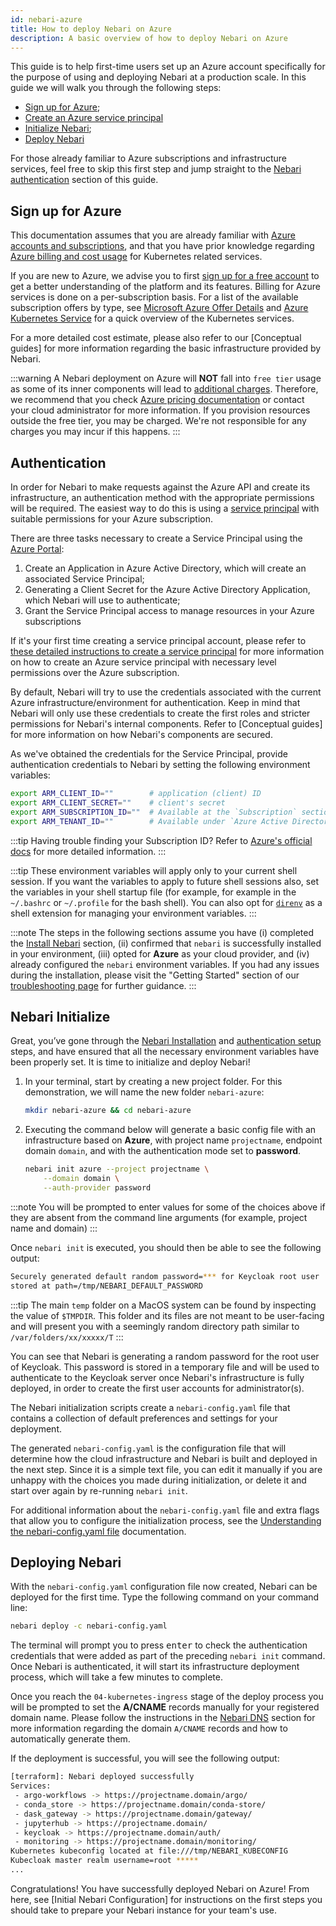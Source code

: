 ```yaml
---
id: nebari-azure
title: How to deploy Nebari on Azure
description: A basic overview of how to deploy Nebari on Azure
---
```


This guide is to help first-time users set up an Azure account specifically for the purpose of using and deploying Nebari at a production scale. In this guide we will walk you
through the following steps:

- [Sign up for Azure](#sign-up-for-azure);
- [Create an Azure service principal](#authentication)
- [Initialize Nebari](#nebari-initialize);
- [Deploy Nebari](#deploying-nebari)

For those already familiar to Azure subscriptions and infrastructure services, feel free to skip this first step and jump straight to the [Nebari authentication](#authentication)
section of this guide.

## Sign up for Azure

This documentation assumes that you are already familiar with [Azure accounts and subscriptions](https://docs.microsoft.com/en-us/azure/guides/developer/azure-developer-guide#understanding-accounts-subscriptions-and-billing), and that you have prior knowledge regarding [Azure billing and cost usage](https://docs.microsoft.com/en-us/azure/cost-management-billing/cost-management-billing-overview) for Kubernetes related services.

If you are new to Azure, we advise you to first [sign up for a free account](https://azure.microsoft.com/free/) to get a better understanding of the platform and its features.
Billing for Azure services is done on a per-subscription basis. For a list of the available subscription offers by type, see
[Microsoft Azure Offer Details](https://azure.microsoft.com/support/legal/offer-details/) and
[Azure Kubernetes Service](https://docs.microsoft.com/en-us/azure/ask/intro-kubernetes) for a quick overview of the Kubernetes services.

For a more detailed cost estimate, please also refer to our \[Conceptual guides\] for more information regarding the basic infrastructure provided by Nebari.

:::warning
A Nebari deployment on Azure will **NOT** fall into `free tier` usage as some of its inner components will lead to [additional charges](https://azure.microsoft.com/en-us/pricing/calculator/?service=kubernetes-service). Therefore, we recommend that you check [Azure pricing documentation](https://azure.microsoft.com/en-us/pricing/#product-pricing) or contact your cloud administrator for more information. If you provision resources outside the free tier, you may be charged. We're not responsible for any charges you may incur if this happens.
:::

## Authentication

In order for Nebari to make requests against the Azure API and create its infrastructure, an authentication method with the appropriate permissions will be required. The easiest
way to do this is using a [service principal](https://docs.microsoft.com/en-us/azure/active-directory/develop/app-objects-and-service-principals#service-principal-object) with
suitable permissions for your Azure subscription.

There are three tasks necessary to create a Service Principal using the [Azure Portal](https://portal.azure.com/):

1. Create an Application in Azure Active Directory, which will create an associated Service Principal;
2. Generating a Client Secret for the Azure Active Directory Application, which Nebari will use to authenticate;
3. Grant the Service Principal access to manage resources in your Azure subscriptions

If it's your first time creating a service principal account, please refer to
[these detailed instructions to create a service principal](https://registry.terraform.io/providers/hashicorp/azurerm/latest/docs/guides/service_principal_client_secret#creating-a-service-principal-in-the-azure-portal)
for more information on how to create an Azure service principal with necessary level permissions over the Azure subscription.

By default, Nebari will try to use the credentials associated with the current Azure infrastructure/environment for authentication. Keep in mind that Nebari will only use
these credentials to create the first roles and stricter permissions for Nebari's internal components. Refer to \[Conceptual guides\] for more information on how Nebari's
components are secured.

As we've obtained the credentials for the Service Principal, provide authentication credentials to Nebari by setting the following environment variables:

```bash
export ARM_CLIENT_ID=""        # application (client) ID
export ARM_CLIENT_SECRET=""    # client's secret
export ARM_SUBSCRIPTION_ID=""  # Available at the `Subscription` section under the `Overview` tab
export ARM_TENANT_ID=""        # Available under `Azure Active Directories`>`Properties`>`Tenant ID`
```

:::tip
Having trouble finding your Subscription ID? Refer to
[Azure's official docs](https://docs.microsoft.com/en-us/azure/azure-portal/get-subscription-tenant-id?tabs=portal) for more detailed information.
:::

:::tip
These environment variables will apply only to your current shell session. If you want the variables to apply to future shell sessions also, set the variables in your shell
startup file (for example, for example in the `~/.bashrc` or `~/.profile` for the bash shell). You can also opt for [`direnv`](https://direnv.net/) as a shell extension for managing your environment variables.
:::

:::note
The steps in the following sections assume you have (i) completed the [Install Nebari](/getting-started/installing-nebari) section, (ii) confirmed that `nebari` is successfully
installed in your environment, (iii) opted for **Azure** as your cloud provider, and (iv) already configured the `nebari` environment variables. If you had any issues during the
installation, please visit the "Getting Started" section of our [troubleshooting page](/troubleshooting) for further guidance.
:::

## Nebari Initialize

Great, you’ve gone through the [Nebari Installation](/getting-started/installing-nebari.md) and [authentication setup](#authentication) steps, and have ensured that all the necessary
environment variables have been properly set. It is time to initialize and deploy Nebari!

1. In your terminal, start by creating a new project folder. For this demonstration, we will name the new folder `nebari-azure`:
	  ```bash
	  mkdir nebari-azure && cd nebari-azure
	  ```

2. Executing the command below will generate a basic config file with an infrastructure based on **Azure**, with project name `projectname`, endpoint domain `domain`, and with the authentication mode set to **password**.

    ```bash
    nebari init azure --project projectname \
	    --domain domain \
	    --auth-provider password
    ```

:::note
You will be prompted to enter values for some of the choices above if they are absent from the command line arguments (for example, project name and domain)
:::

Once `nebari init` is executed, you should then be able to see the following output:

```bash
Securely generated default random password=*** for Keycloak root user
stored at path=/tmp/NEBARI_DEFAULT_PASSWORD
```

:::tip
The main `temp` folder on a MacOS system can be found by inspecting the value of `$TMPDIR`. This folder and its files are not meant to be user-facing and will present you
with a seemingly random directory path similar to `/var/folders/xx/xxxxx/T`
:::

You can see that Nebari is generating a random password for the root user of Keycloak. This password is stored in a temporary file and will be used to authenticate to the Keycloak
server once Nebari's infrastructure is fully deployed, in order to create the first user accounts for administrator(s).

The Nebari initialization scripts create a `nebari-config.yaml` file that contains a collection of default preferences and settings for your deployment.

The generated `nebari-config.yaml` is the configuration file that will determine how the cloud infrastructure and Nebari is built and deployed in the next step. Since it is a
simple text file, you can edit it manually if you are unhappy with the choices you made during initialization, or delete it and start over again by re-running `nebari init`.

For additional information about the `nebari-config.yaml` file and extra flags that allow you to configure the initialization process, see the
[Understanding the nebari-config.yaml file](/tutorials) documentation.

## Deploying Nebari

With the `nebari-config.yaml` configuration file now created, Nebari can be deployed for the first time. Type the following command on your command line:

```bash
nebari deploy -c nebari-config.yaml
```

The terminal will prompt you to press <kbd>enter</kbd> to check the authentication credentials that were added as part of the preceding `nebari init` command. Once Nebari is
authenticated, it will start its infrastructure deployment process, which will take a few minutes to complete.

Once you reach the `04-kubernetes-ingress` stage of the deploy process you will be prompted to set the **A/CNAME** records manually for your registered domain name. Please
follow the instructions in the [Nebari DNS](/how-tos/domain-registry.md) section for more information regarding the domain `A/CNAME` records and how to automatically generate them.

If the deployment is successful, you will see the following output:

```bash
[terraform]: Nebari deployed successfully
Services:
 - argo-workflows -> https://projectname.domain/argo/
 - conda_store -> https://projectname.domain/conda-store/
 - dask_gateway -> https://projectname.domain/gateway/
 - jupyterhub -> https://projectname.domain/
 - keycloak -> https://projectname.domain/auth/
 - monitoring -> https://projectname.domain/monitoring/
Kubernetes kubeconfig located at file:///tmp/NEBARI_KUBECONFIG
Kubecloak master realm username=root *****
...
```

Congratulations! You have successfully deployed Nebari on Azure! From here, see \[Initial Nebari Configuration\] for instructions on the first steps you should take to prepare your
Nebari instance for your team's use.
